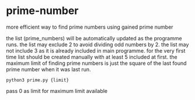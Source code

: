 # prime-number
more efficient way to find prime numbers using gained prime number


the list (prime_numbers) will be automatically updated as the programme runs.
the list may exclude 2 to avoid dividing odd numbers by 2.
the list may not include 3 as it is already included in main programme.
for the very first time list should be created manually with at least 5 included at first.
the maximum limit of finding prime numbers is just the square of the last found prime number when it was last run.

<code>python3 prime.py {limit}</code>

pass 0 as limit for maximum limit available
